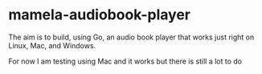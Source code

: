 # mamela-audiobook-player
The aim is to build, using Go, an audio book player that works just right on Linux, Mac, and Windows.

For now I am testing using Mac and it works but there is still a lot to do
